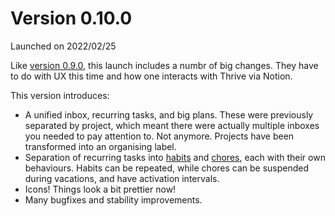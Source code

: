 # Version 0.10.0

Launched on 2022/02/25

Like [version 0.9.0](version-0.9.0.md), this launch includes a numbr of big changes.
They have to do with UX this time and how one interacts with Thrive via Notion.

This version introduces:

* A unified inbox, recurring tasks, and big plans. These were previously separated by
  project, which meant there were actually multiple inboxes you needed to pay attention to.
  Not anymore. Projects have been transformed into an organising label.
* Separation of recurring tasks into [habits](../concepts/habits.md) and [chores](../concepts/chores.md),
  each with their own behaviours. Habits can be repeated, while chores can be suspended during vacations, and
  have activation intervals.
* Icons! Things look a bit prettier now!
* Many bugfixes and stability improvements.
